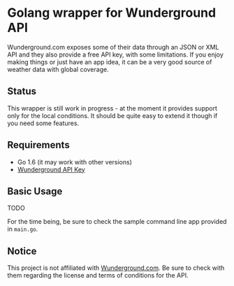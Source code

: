 # Golang wrapper for Wunderground API

Wunderground.com exposes some of their data through an JSON or XML API and they
also provide a free API key, with some limitations. If you enjoy making things
or just have an app idea, it can be a very good source of weather data with
global coverage.

## Status

This wrapper is still work in progress - at the moment it provides support only
for the local conditions. It should be quite easy to extend it though if you
need some features.

## Requirements
* Go 1.6 (it may work with other versions)
* [Wunderground API Key](https://www.wunderground.com/weather/api/)

## Basic Usage

TODO

For the time being, be sure to check the sample command line app provided in
`main.go`.

## Notice

This project is not affiliated with [Wunderground.com](http://wundeground.com).
Be sure to check with them regarding the license and terms of conditions for the
API.

